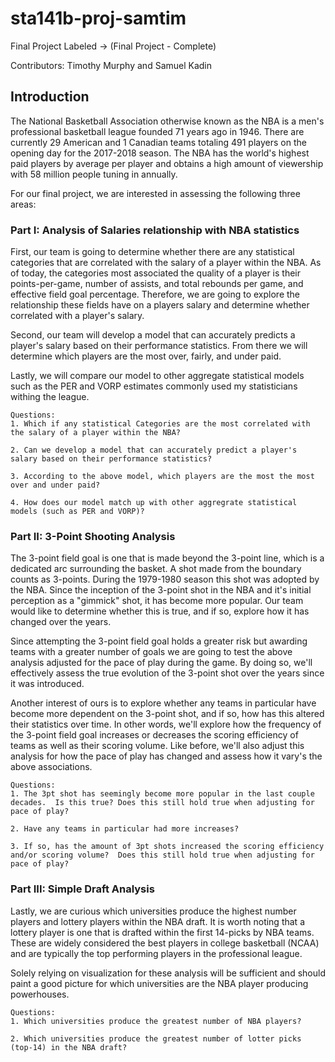 # sta141b-proj-samtim

Final Project Labeled -> (Final Project - Complete)

Contributors: Timothy Murphy and Samuel Kadin

## Introduction
The National Basketball Association otherwise known as the NBA is a men's professional basketball league founded 71 years ago in 1946. There are currently 29 American and 1 Canadian teams totaling 491 players on the opening day for the 2017-2018 season. The NBA has the world's highest paid players by average per player and obtains a high amount of viewership with 58 million people tuning in annually. 

For our final project, we are interested in assessing the following three areas:

### Part I: Analysis of Salaries relationship with NBA statistics

First, our team is going to determine whether there are any statistical categories that are correlated with the salary of a player within the NBA. As of today, the categories most associated the quality of a player is their points-per-game, number of assists, and total rebounds per game, and effective field goal percentage. Therefore, we are going to explore the relationship these fields have on a players salary and determine whether correlated with a player's salary. 

Second, our team will develop a model that can accurately predicts a player's salary based on their performance statistics. From there we will determine which players are the most over, fairly, and under paid. 
  
Lastly, we will compare our model to other aggregate statistical models such as the PER and VORP estimates commonly used my statisticians withing the league. 

    Questions:
    1. Which if any statistical Categories are the most correlated with the salary of a player within the NBA?
    
    2. Can we develop a model that can accurately predict a player's salary based on their performance statistics?
    
    3. According to the above model, which players are the most the most over and under paid?
    
    4. How does our model match up with other aggregrate statistical models (such as PER and VORP)?


### Part II: 3-Point Shooting Analysis
The 3-point field goal is one that is made beyond the 3-point line, which is a dedicated arc surrounding the basket. A shot made from the boundary counts as 3-points. During the 1979-1980 season this shot was adopted by the NBA. Since the inception of the 3-point shot in the NBA and it's initial perception as a "gimmick" shot, it has become more popular. Our team would like to determine whether this is true, and if so, explore how it has changed over the years. 

Since attempting the 3-point field goal holds a greater risk but awarding teams with a greater number of goals we are going to test the above analysis adjusted for the pace of play during the game. By doing so, we'll effectively assess the true evolution of the 3-point shot over the years since it was introduced. 

Another interest of ours is to explore whether any teams in particular have become more dependent on the 3-point shot, and if so, how has this altered their statistics over time. In other words, we'll explore how the frequency of the 3-point field goal increases or decreases the scoring efficiency of teams as well as their scoring volume. Like before, we'll also adjust this analysis for how the pace of play has changed and assess how it vary's the above associations. 

    Questions:
    1. The 3pt shot has seemingly become more popular in the last couple decades.  Is this true? Does this still hold true when adjusting for pace of play?
    
    2. Have any teams in particular had more increases?
    
    3. If so, has the amount of 3pt shots increased the scoring efficiency and/or scoring volume?  Does this still hold true when adjusting for pace of play?

### Part III: Simple Draft Analysis 
Lastly, we are curious which universities produce the highest number players and lottery players within the NBA draft. It is worth noting that a lottery player is one that is drafted within the first 14-picks by NBA teams. These are widely considered the best players in college basketball (NCAA) and are typically the top performing players in the professional league. 

Solely relying on visualization for these analysis will be sufficient and should paint a good picture for which universities are the NBA player producing powerhouses.

    Questions:
    1. Which universities produce the greatest number of NBA players?
    
    2. Which universities produce the greatest number of lotter picks (top-14) in the NBA draft?

